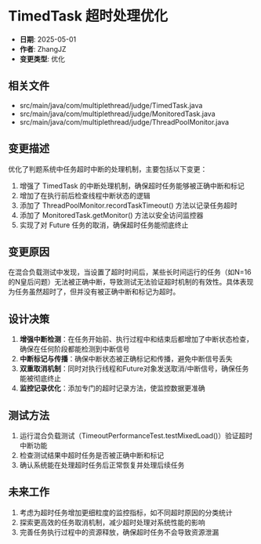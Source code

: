 # TimedTask 超时处理优化

- **日期**: 2025-05-01
- **作者**: ZhangJZ
- **变更类型**: 优化

## 相关文件
- src/main/java/com/multiplethread/judge/TimedTask.java
- src/main/java/com/multiplethread/judge/MonitoredTask.java
- src/main/java/com/multiplethread/judge/ThreadPoolMonitor.java

## 变更描述
优化了判题系统中任务超时中断的处理机制，主要包括以下变更：

1. 增强了 TimedTask 的中断处理机制，确保超时任务能够被正确中断和标记
2. 增加了在执行前后检查线程中断状态的逻辑
3. 添加了 ThreadPoolMonitor.recordTaskTimeout() 方法以记录任务超时
4. 添加了 MonitoredTask.getMonitor() 方法以安全访问监控器
5. 实现了对 Future 任务的取消，确保超时任务能彻底终止

## 变更原因
在混合负载测试中发现，当设置了超时时间后，某些长时间运行的任务（如N=16的N皇后问题）无法被正确中断，导致测试无法验证超时机制的有效性。具体表现为任务虽然超时了，但并没有被正确中断和标记为超时。

## 设计决策
1. **增强中断检测**：在任务开始前、执行过程中和结束后都增加了中断状态检查，确保在任何阶段都能检测到中断信号
2. **中断标记与传播**：确保中断状态被正确标记和传播，避免中断信号丢失
3. **双重取消机制**：同时对执行线程和Future对象发送取消/中断信号，确保任务能被彻底终止
4. **监控记录优化**：添加专门的超时记录方法，使监控数据更准确

## 测试方法
1. 运行混合负载测试（TimeoutPerformanceTest.testMixedLoad()）验证超时中断功能
2. 检查测试结果中超时任务是否被正确中断和标记
3. 确认系统能在处理超时任务后正常恢复并处理后续任务

## 未来工作
1. 考虑为超时任务增加更细粒度的监控指标，如不同超时原因的分类统计
2. 探索更高效的任务取消机制，减少超时处理对系统性能的影响
3. 完善任务执行过程中的资源释放，确保超时任务不会导致资源泄漏 